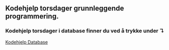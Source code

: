 ## Kodehjelp torsdager grunnleggende programmering. 

### Kodehjelp torsdager i database finner du ved å trykke under ↴
[Kodehjelp Database](https://github.com/MarcusBrustad/Databasefaget-for-nettstudentene/tree/main)
